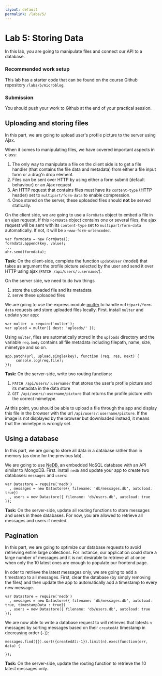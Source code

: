 ```yaml
---
layout: default
permalink: /labs/5/
---
```


# Lab 5: Storing Data

In this lab, you are going to manipulate files and connect our API to a database.

###  Recommended work setup

This lab has a starter code that can be found on the course Github repository `/labs/5/microblog`. 

### Submission

You should push your work to Github at the end of your practical session. 

## Uploading and storing files

In this part, we are going to upload user's profile picture to the server using Ajax.

When it comes to manipulating files, we have covered important aspects in class:

1. The only way to manipulate a file on the client side is to get a file handler (that contains the file data and metadata) from either a file input form or a drag'n drop element.
1. Files can be sent over HTTP by using either a form submit (default behaviour) or an Ajax request
1. An HTTP request that contains files must have its `content-type` (HTTP header) set to `multipart/form-data` to enable compression. 
1. Once stored on the server, these uploaded files should **not** be served statically. 

On the client side, we are going to use a `FormData` object to embed a file in an ajax request. If this `FormData` object contains one or several files, the ajax request will be sent with its `content-type` set to `multipart/form-data` automatically. If not, it will be `x-www-form-urlencoded`. 

```
var formdata = new FormData();
formdata.append(key, value);
... 
xhr.send(formdata);
```

**Task:** On the client-side, complete the function `updateUser` (model) that takes as argument the profile picture selected by the user and send it over HTTP using ajax (`PATCH /api/users/:username/`). 

On the server side, we need to do two things

1. store the uploaded file and its metadata
1. serve these uploaded files

We are going to use the express module [multer](https://github.com/expressjs/multer) to handle `multipart/form-data` requests and store uploaded files locally. First. install `multer` and update your app: 

```
var multer  = require('multer');
var upload = multer({ dest: 'uploads/' });
```

Using `multer`, files are automatically stored in the `uploads` directory and the variable `req.body` contains all file metadata including filepath, name, size, mimetype and so on. 

```
app.patch(url, upload.single(key), function (req, res, next) {
     console.log(req.file);
});
```

**Task:** On the server-side, write two routing functions: 

1. `PATCH /api/users/:username/` that stores the user's profile picture and its metadata in the data store
1. `GET /api/users/:username/picture` that returns the profile picture with the correct mimetype. 

At this point, you should be able to upload a file through the app and display this file in the browser with the url `/api/users/:username/picture`. If the image is not displayed by the browser but downloaded instead, it means that the mimetype is wrongly set. 

## Using a database

In this part, we are going to store all data in a database rather than in memory (as done for the previous lab). 

We are going to use [NeDB](https://github.com/louischatriot/nedb), an embedded NoSQL database with an API similar to MongoDB. First. install `nedb` and update your app to create two databases: `messages` and `users`:

```
var Datastore = require('nedb')
  , messages = new Datastore({ filename: 'db/messages.db', autoload: true})
  , users = new Datastore({ filename: 'db/users.db', autoload: true });
``` 

**Task:** On the server-side, update all routing functions to store messages and users in these databases. For now, you are allowed to retrieve all messages and users if needed.  

## Pagination

In this part, we are going to optimize our database requests to avoid retrieving entire large collections. For instance, our application could store a large number of messages and it is not desirable to retrieve all at once when only the 10 latest ones are enough to populate our frontend page. 

In oder to retrieve the latest messages only, we are going to add a timestamp to all messages. First, clear the database (by simply removing the files) and then update the app to automatically add a timestamp to every new message.

```
var Datastore = require('nedb')
  , messages = new Datastore({ filename: 'db/messages.db', autoload: true, timestampData : true})
  , users = new Datastore({ filename: 'db/users.db', autoload: true });
```

We are now able to write a database request to will retrieves that latests `n` messages by sorting messages based on their `createdAt` timestamp in decreasing order (`-1`): 

```
messages.find({}).sort({createdAt:-1}).limit(n).exec(function(err, data) { 

});
```

**Task:** On the server-side, update the routing function to retrieve the 10 latest messages only. 





